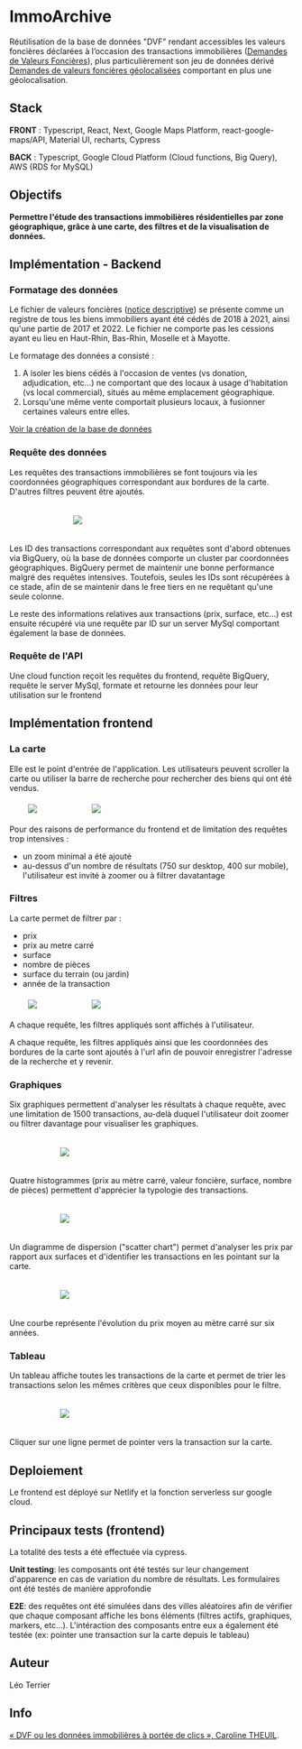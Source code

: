 # ImmoArchive

Réutilisation de la base de données "DVF" rendant accessibles les valeurs foncières déclarées à l’occasion des transactions immobilières ([Demandes de Valeurs Foncières](https://www.data.gouv.fr/fr/datasets/demandes-de-valeurs-foncieres/)), plus particulièrement son jeu de données dérivé [Demandes de valeurs foncières géolocalisées](https://www.data.gouv.fr/fr/datasets/demandes-de-valeurs-foncieres-geolocalisees/) comportant en plus une géolocalisation.

## Stack

**FRONT** : Typescript, React, Next, Google Maps Platform, react-google-maps/API, Material UI, recharts, Cypress

**BACK** : Typescript, Google Cloud Platform (Cloud functions, Big Query), AWS (RDS for MySQL)

## Objectifs

**Permettre l'étude des transactions immobilières résidentielles par zone géographique, grâce à une carte, des filtres et de la visualisation de données.**

## Implémentation - Backend

### Formatage des données

Le fichier de valeurs foncières ([notice descriptive](./notice-descriptive-du-fichier-dvf-20210809.pdf)) se présente comme un registre de tous les biens immobiliers ayant été cédés de 2018 à 2021, ainsi qu'une partie de 2017 et 2022. Le fichier ne comporte pas les cessions ayant eu lieu en Haut-Rhin, Bas-Rhin, Moselle et à Mayotte.

Le formatage des données a consisté :

1. A isoler les biens cédés à l'occasion de ventes (vs donation, adjudication, etc...) ne comportant que des locaux à usage d'habitation (vs local commercial), situés au même emplacement géographique.
2. Lorsqu'une même vente comportait plusieurs locaux, à fusionner certaines valeurs entre elles.

[Voir la création de la base de données](./back/create-database.txt)

### Requête des données

Les requêtes des transactions immobilières se font toujours via les coordonnées géographiques correspondant aux bordures de la carte. D'autres filtres peuvent être ajoutés.

<div style="display:flex; justify-content:center ; margin:20px"><p style="width:60%"><img src="./screenshots/map.png"  style="max-width:100% ; height: auto"></p></div>

Les ID des transactions correspondant aux requêtes sont d'abord obtenues via BigQuery, où la base de données comporte un cluster par coordonnées géographiques. BigQuery permet de maintenir une bonne performance malgré des requêtes intensives. Toutefois, seules les IDs sont récupérées à ce stade, afin de se maintenir dans le free tiers en ne requêtant qu'une seule colonne.

Le reste des informations relatives aux transactions (prix, surface, etc...) est ensuite récupéré via une requête par ID sur un server MySql comportant également la base de données.

### Requête de l'API

Une cloud function reçoit les requêtes du frontend, requête BigQuery, requête le server MySql, formate et retourne les données pour leur utilisation sur le frontend

## Implémentation frontend

### La carte

Elle est le point d'entrée de l'application. Les utilisateurs peuvent scroller la carte ou utiliser la barre de recherche pour rechercher des biens qui ont été vendus.

<div style="display:flex; justify-content:center ; align-items:center ; margin:20px; gap:20px">
<div style="width:20%"><img src="./screenshots/map-mobile.png"  max-width="100%" height="auto"></div>
<div style="width:70%"><img src="./screenshots/map2.png"  max-width="100%" height="auto"></div>
</div>

Pour des raisons de performance du frontend et de limitation des requêtes trop intensives :

-   un zoom minimal a été ajouté
-   au-dessus d'un nombre de résultats (750 sur desktop, 400 sur mobile), l'utilisateur est invité à zoomer ou à filtrer davatantage

### Filtres

La carte permet de filtrer par :

-   prix
-   prix au metre carré
-   surface
-   nombre de pièces
-   surface du terrain (ou jardin)
-   année de la transaction

<div style="display:flex; justify-content:center ; align-items:center ; margin:20px; gap:20px">
<div style="width:20%"><img src="./screenshots/filter-mobile.png"  max-width="100%" height="auto"></div>
<div style="width:70%"><img src="./screenshots/filter.png"  max-width="100%" height="auto"></div>
</div>

A chaque requête, les filtres appliqués sont affichés à l'utilisateur.

A chaque requête, les filtres appliqués ainsi que les coordonnées des bordures de la carte sont ajoutés à l'url afin de pouvoir enregistrer l'adresse de la recherche et y revenir.

### Graphiques

Six graphiques permettent d'analyser les résultats à chaque requête, avec une limitation de 1500 transactions, au-delà duquel l'utilisateur doit zoomer ou filtrer davantage pour visualiser les graphiques.

<div style="display:flex; justify-content:center ; margin:20px"><p style="width:70%"><img src="./screenshots/histo.png"  max-width="100%" height="auto"></p></div>

Quatre histogrammes (prix au mètre carré, valeur foncière, surface, nombre de pièces) permettent d'apprécier la typologie des transactions.

<div style="display:flex; justify-content:center ; margin:20px"><p style="width:70%"><img src="./screenshots/scatter.png"  max-width="100%" height="auto"></p></div>

Un diagramme de dispersion ("scatter chart") permet d'analyser les prix par rapport aux surfaces et d'identifier les transactions en les pointant sur la carte.

<div style="display:flex; justify-content:center ; margin:20px"><p style="width:70%"><img src="./screenshots/line.png"  max-width="100%" height="auto"></p></div>

Une courbe représente l'évolution du prix moyen au mètre carré sur six années.

### Tableau

Un tableau affiche toutes les transactions de la carte et permet de trier les transactions selon les mêmes critères que ceux disponibles pour le filtre.

<div style="display:flex; justify-content:center ; margin:20px"><p style="width:70%"><img src="./screenshots/table.png"  max-width="100%" height="auto"></p></div>

Cliquer sur une ligne permet de pointer vers la transaction sur la carte.

## Deploiement

Le frontend est déployé sur Netlify et la fonction serverless sur google cloud.

## Principaux tests (frontend)

La totalité des tests a été effectuée via cypress.

**Unit testing**: les composants ont été testés sur leur changement d'apparence en cas de variation du nombre de résultats.
Les formulaires ont été testés de manière approfondie

**E2E**: des requêtes ont été simulées dans des villes aléatoires afin de vérifier que chaque composant affiche les bons éléments (filtres actifs, graphiques, markers, etc...). L'intéraction des composants entre eux a également été testée (ex: pointer une transaction sur la carte depuis le tableau)

## Auteur

Léo Terrier

## Info

[« DVF ou les données immobilières à portée de clics », Caroline THEUIL](https://www.journaldelagence.com/1273082-dvf-ou-les-donnees-immobilieres-a-portee-de-clics-caroline-theuil).
